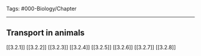 Tags: #000-Biology/Chapter 

---
## Transport in animals
[[3.2.1]]
[[3.2.2]]
[[3.2.3]]
[[3.2.4]]
[[3.2.5]]
[[3.2.6]]
[[3.2.7]]
[[3.2.8]]

